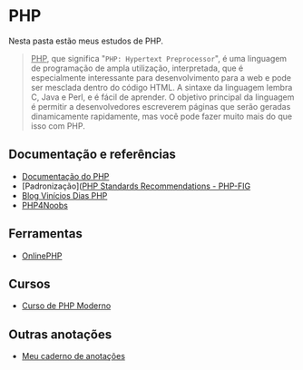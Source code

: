 # PHP

Nesta pasta estão meus estudos de PHP.

> <u>PHP</u>, que significa "`PHP: Hypertext Preprocessor`", é uma linguagem de programação de ampla utilização, interpretada, que é especialmente interessante para desenvolvimento para a web e pode ser mesclada dentro do código HTML. A sintaxe da linguagem lembra C, Java e Perl, e é fácil de aprender. O objetivo principal da linguagem é permitir a desenvolvedores escreverem páginas que serão geradas dinamicamente rapidamente, mas você pode fazer muito mais do que isso com PHP.

## Documentação e referências

- [Documentação do PHP](https://www.php.net/docs.php)
- [Padronização]([PHP Standards Recommendations - PHP-FIG](https://www.php-fig.org/psr/)
- [Blog Vinícios Dias PHP](https://dias.dev/categories/PHP/)
- [PHP4Noobs](https://github.com/DanielHe4rt/php4noobs/tree/master)

## Ferramentas

- [OnlinePHP](https://onlinephp.io/)

## Cursos

- [Curso de PHP Moderno](./notebooks/PHP_cursoemvideo.md)

## Outras anotações

- [Meu caderno de anotações](./notebooks/PHP_anotacoes.md)
